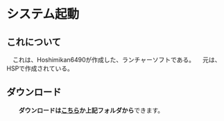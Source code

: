 # システム起動

## これについて
　これは、Hoshimikan6490が作成した、ランチャーソフトである。
　元は、HSPで作成されている。

## ダウンロード
　　**ダウンロードは[こちら](https://drive.google.com/file/d/1pJYIeftNVHY2jUC-Dxcn0mKcrmYsr96u/view?usp=sharing)か上記フォルダから**できます。
